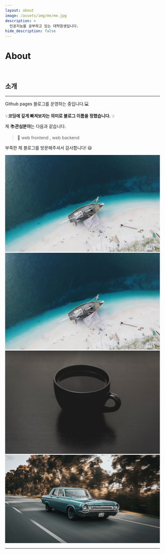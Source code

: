 ```yaml
---
layout: about
image: /assets/img/me/me.jpg
description: >
  인공지능을 공부하고 있는 대학원생입니다.
hide_description: false
---
```


# About

<!--author-->

<br>

## 소개
---
Github pages 블로그를 운영하는 중입니다.💻


 💡__코딩에 깊게 빠져보자는 의미로 블로그 이름을 정했습니다.__ 💡

제 📚**관심분야**는 다음과 같습니다.

> 📝 web frontend , web backend

부족한 제 블로그를 방문해주셔서 감사합니다! 😃

<div class="me">
    <div><img src= "/assets/me/caleb-george-old.jpg"></div>
    <div><img src= "/assets/me/caleb-george-old.jpg"></div>
    <div><img src= "/assets/me/steve-harvey.jpg"></div>
    <div><img src= "/assets/me/wade-lambert.jpg"></div>
</div>

<script>
    $(document).ready(function() {
        $('.me').slick({
            autoplay : true, /*자동으로 슬라이딩됨*/
            dots : true, /* 하단 점 버튼 */
            speed : 300 /* 이미지가 슬라이딩시 걸리는 시간 */,
            infinite : true,
            autoplaySpeed : 30000 /* 이미지가 다른 이미지로 넘어 갈때의 텀 */,
            arrows : true,
            slidesToShow : 1,
            slidesToScroll : 1,
            touchMove : true, /* 마우스 클릭으로 끌어서 슬라이딩 가능여부 */
            nextArrows : true, /* 넥스트버튼 */
            prevArrows : true,
            arrow : true, /*false면 좌우 버튼 없음, true면 좌우 버튼 보임*/
            fade : false
        });
    });
</script>


---